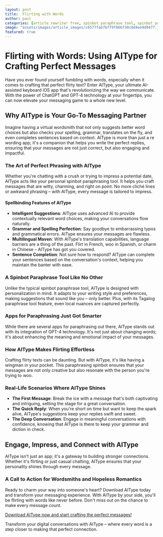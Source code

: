```yaml
---
layout: post
title:  Flirting with Words
author: paul
categories: [article rewriter free, spinbot paraphrase tool, spinbot paraphrasing tool, tagalog paraphrase tool, re wording app, paraphrasing spinbot, apps for paraphrasing]
image: "assets/images/article_images/c6577fab7bff9f866730c8d4ee9d9477.jpg"
featured: true
---
```


# Flirting with Words: Using AIType for Crafting Perfect Messages

Have you ever found yourself fumbling with words, especially when it comes to crafting that perfect flirty text? Enter AIType, your ultimate AI-assisted keyboard iOS app that's revolutionizing the way we communicate. With the power of ChatGPT and GPT-4 technology at your fingertips, you can now elevate your messaging game to a whole new level.

## Why AIType is Your Go-To Messaging Partner

Imagine having a virtual wordsmith that not only suggests better word choices but also checks your spelling, grammar, translates on the fly, and even completes sentences based on context. AIType is more than just a re wording app; it's a companion that helps you write the perfect replies, ensuring that your messages are not just correct, but also engaging and impactful.

### The Art of Perfect Phrasing with AIType

Whether you're chatting with a crush or trying to impress a potential date, AIType acts like your personal spinbot paraphrasing tool. It helps you craft messages that are witty, charming, and right on point. No more cliché lines or awkward phrasing – with AIType, every message is tailored to impress.

#### Spellbinding Features of AIType

- **Intelligent Suggestions**: AIType uses advanced AI to provide contextually relevant word choices, making your conversations flow naturally.
- **Grammar and Spelling Perfection**: Say goodbye to embarrassing typos and grammatical errors. AIType ensures your messages are flawless.
- **Multilingual Maven**: With AIType's translation capabilities, language barriers are a thing of the past. Flirt in French, woo in Spanish, or charm in Chinese – AIType has got you covered.
- **Sentence Completion**: Not sure how to respond? AIType can complete your sentences based on the conversation's context, helping you maintain the banter with ease.

### A Spinbot Paraphrase Tool Like No Other

Unlike the typical spinbot paraphrase tool, AIType is designed with personalization in mind. It adapts to your writing style and preferences, making suggestions that sound like you – only better. Plus, with its Tagalog paraphrase tool feature, even local nuances are captured perfectly.

### Apps for Paraphrasing Just Got Smarter

While there are several apps for paraphrasing out there, AIType stands out with its integration of GPT-4 technology. It's not just about changing words; it's about enhancing the meaning and emotional impact of your messages.

### How AIType Makes Flirting Effortless

Crafting flirty texts can be daunting. But with AIType, it's like having a wingman in your pocket. This paraphrasing spinbot ensures that your messages are not only creative but also resonate with the person you're trying to woo.

### Real-Life Scenarios Where AIType Shines

- **The First Message**: Break the ice with a message that's both captivating and intriguing, setting the stage for a great conversation.
- **The Quick Reply**: When you're short on time but want to keep the spark alive, AIType's suggestions keep your replies swift and sweet.
- **The Deep Conversation**: Engage in meaningful conversations with confidence, knowing that AIType is there to keep your grammar and diction in check.

## Engage, Impress, and Connect with AIType

AIType isn't just an app; it's a gateway to building stronger connections. Whether it's flirting or just casual chatting, AIType ensures that your personality shines through every message.

### A Call to Action for Wordsmiths and Hopeless Romantics

Ready to charm your way into someone's heart? Download AIType today and transform your messaging experience. With AIType by your side, you'll be flirting with words like never before. Don't miss out on the chance to make every message count.

[Download AIType now and start crafting the perfect messages!](https://apps.apple.com/us/app/aitype-grammar-check-keyboard/id6469163944)

Transform your digital conversations with AIType – where every word is a step closer to making that perfect connection.